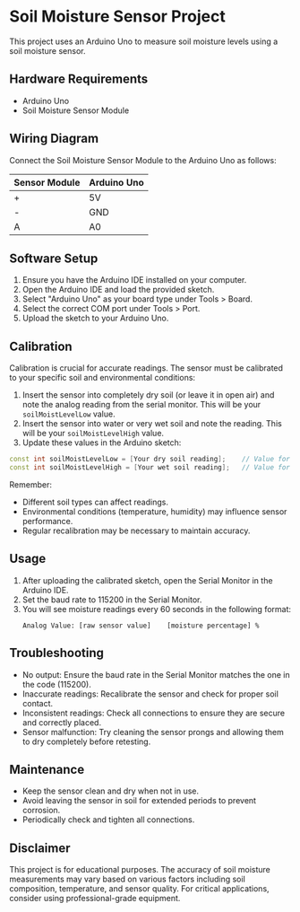 # Soil Moisture Sensor Project

This project uses an Arduino Uno to measure soil moisture levels using a soil moisture sensor.

## Hardware Requirements

- Arduino Uno
- Soil Moisture Sensor Module

## Wiring Diagram

Connect the Soil Moisture Sensor Module to the Arduino Uno as follows:

| Sensor Module | Arduino Uno |
|---------------|-------------|
| +             | 5V          |
| -             | GND         |
| A             | A0          |

## Software Setup

1. Ensure you have the Arduino IDE installed on your computer.
2. Open the Arduino IDE and load the provided sketch.
3. Select "Arduino Uno" as your board type under Tools > Board.
4. Select the correct COM port under Tools > Port.
5. Upload the sketch to your Arduino Uno.

## Calibration

Calibration is crucial for accurate readings. The sensor must be calibrated to your specific soil and environmental conditions:

1. Insert the sensor into completely dry soil (or leave it in open air) and note the analog reading from the serial monitor. This will be your `soilMoistLevelLow` value.
2. Insert the sensor into water or very wet soil and note the reading. This will be your `soilMoistLevelHigh` value.
3. Update these values in the Arduino sketch:

```cpp
const int soilMoistLevelLow = [Your dry soil reading];    // Value for dry soil (0% humidity)
const int soilMoistLevelHigh = [Your wet soil reading];   // Value for wet soil (100% moisture)
```

Remember:
- Different soil types can affect readings.
- Environmental conditions (temperature, humidity) may influence sensor performance.
- Regular recalibration may be necessary to maintain accuracy.

## Usage

1. After uploading the calibrated sketch, open the Serial Monitor in the Arduino IDE.
2. Set the baud rate to 115200 in the Serial Monitor.
3. You will see moisture readings every 60 seconds in the following format:
   ```
   Analog Value: [raw sensor value]    [moisture percentage] %
   ```

## Troubleshooting

- No output: Ensure the baud rate in the Serial Monitor matches the one in the code (115200).
- Inaccurate readings: Recalibrate the sensor and check for proper soil contact.
- Inconsistent readings: Check all connections to ensure they are secure and correctly placed.
- Sensor malfunction: Try cleaning the sensor prongs and allowing them to dry completely before retesting.

## Maintenance

- Keep the sensor clean and dry when not in use.
- Avoid leaving the sensor in soil for extended periods to prevent corrosion.
- Periodically check and tighten all connections.

## Disclaimer

This project is for educational purposes. The accuracy of soil moisture measurements may vary based on various factors including soil composition, temperature, and sensor quality. For critical applications, consider using professional-grade equipment.
